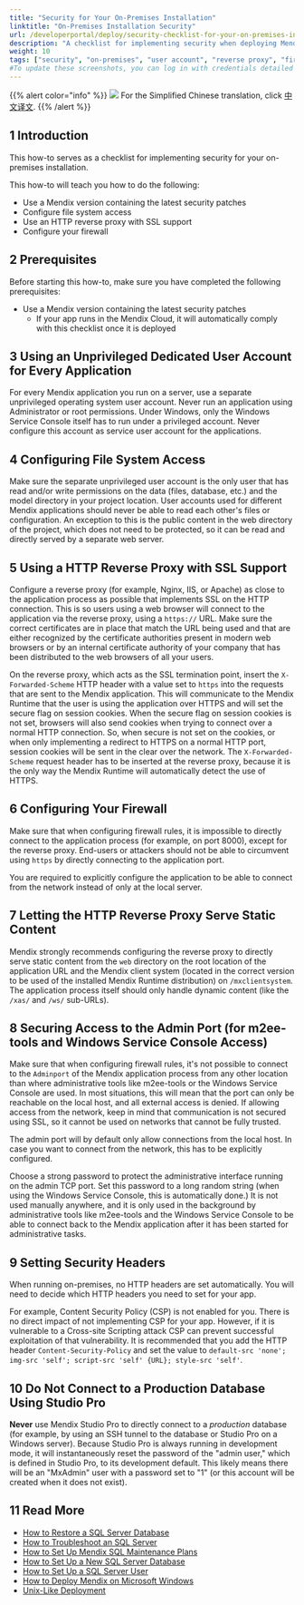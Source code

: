 ```yaml
---
title: "Security for Your On-Premises Installation"
linktitle: "On-Premises Installation Security"
url: /developerportal/deploy/security-checklist-for-your-on-premises-installation/
description: "A checklist for implementing security when deploying Mendix on premises"
weight: 10
tags: ["security", "on-premises", "user account", "reverse proxy", "firewall", "file access", "admin port"]
#To update these screenshots, you can log in with credentials detailed in How to Update Screenshots Using Team Apps.
---
```


{{% alert color="info" %}}
<img src="/attachments/china.png" class="d-inline-block" /> For the Simplified Chinese translation, click [中文译文](https://cdn.mendix.tencent-cloud.com/documentation/developerportal/security-checklist-for-your-on-premises-installation.pdf).
{{% /alert %}}

## 1 Introduction

This how-to serves as a checklist for implementing security for your on-premises installation.

This how-to will teach you how to do the following:

* Use a Mendix version containing the latest security patches
* Configure file system access
* Use an HTTP reverse proxy with SSL support
* Configure your firewall

## 2 Prerequisites

Before starting this how-to, make sure you have completed the following prerequisites:

* Use a Mendix version containing the latest security patches
    * If your app runs in the Mendix Cloud, it will automatically comply with this checklist once it is deployed

## 3 Using an Unprivileged Dedicated User Account for Every Application

For every Mendix application you run on a server, use a separate unprivileged operating system user account. Never run an application using Administrator or root permissions. Under Windows, only the Windows Service Console itself has to run under a privileged account. Never configure this account as service user account for the applications.

## 4 Configuring File System Access

Make sure the separate unprivileged user account is the only user that has read and/or write permissions on the data (files, database, etc.) and the model directory in your project location. User accounts used for different Mendix applications should never be able to read each other's files or configuration. An exception to this is the public content in the web directory of the project, which does not need to be protected, so it can be read and directly served by a separate web server.

## 5 Using a HTTP Reverse Proxy with SSL Support

Configure a reverse proxy (for example, Nginx, IIS, or Apache) as close to the application process as possible that implements SSL on the HTTP connection. This is so users using a web browser will connect to the application via the reverse proxy, using a `https://` URL. Make sure the correct certificates are in place that match the URL being used and that are either recognized by the certificate authorities present in modern web browsers or by an internal certificate authority of your company that has been distributed to the web browsers of all your users.

On the reverse proxy, which acts as the SSL termination point, insert the `X-Forwarded-Scheme` HTTP header with a value set to `https` into the requests that are sent to the Mendix application. This will communicate to the Mendix Runtime that the user is using the application over HTTPS and will set the secure flag on session cookies. When the secure flag on session cookies is not set, browsers will also send cookies when trying to connect over a normal HTTP connection. So, when secure is not set on the cookies, or when only implementing a redirect to HTTPS on a normal HTTP port, session cookies will be sent in the clear over the network. The `X-Forwarded-Scheme` request header has to be inserted at the reverse proxy, because it is the only way the Mendix Runtime will automatically detect the use of HTTPS.

## 6 Configuring Your Firewall

Make sure that when configuring firewall rules, it is impossible to directly connect to the application process (for example, on port 8000), except for the reverse proxy. End-users or attackers should not be able to circumvent using `https` by directly connecting to the application port. 

You are required to explicitly configure the application to be able to connect from the network instead of only at the local server.

## 7 Letting the HTTP Reverse Proxy Serve Static Content

Mendix strongly recommends configuring the reverse proxy to directly serve static content from the `web` directory on the root location of the application URL and the Mendix client system (located in the correct version to be used of the installed Mendix Runtime distribution) on `/mxclientsystem`. The application process itself should only handle dynamic content (like the `/xas/` and `/ws/` sub-URLs).

## 8 Securing Access to the Admin Port (for m2ee-tools and Windows Service Console Access)

Make sure that when configuring firewall rules, it's not possible to connect to the `Adminport` of the Mendix application process from any other location than where administrative tools like m2ee-tools or the Windows Service Console are used. In most situations, this will mean that the port can only be reachable on the local host, and all external access is denied. If allowing access from the network, keep in mind that communication is not secured using SSL, so it cannot be used on networks that cannot be fully trusted. 

The admin port will by default only allow connections from the local host. In case you want to connect from the network, this has to be explicitly configured.

Choose a strong password to protect the administrative interface running on the admin TCP port. Set this password to a long random string (when using the Windows Service Console, this is automatically done.) It is not used manually anywhere, and it is only used in the background by administrative tools like m2ee-tools and the Windows Service Console to be able to connect back to the Mendix application after it has been started for administrative tasks.

## 9 Setting Security Headers

When running on-premises, no HTTP headers are set automatically. You will need to decide which HTTP headers you need to set for your app.

For example, Content Security Policy (CSP) is not enabled for you. There is no direct impact of not implementing CSP for your app. However, if it is vulnerable to a Cross-site Scripting attack CSP can prevent successful exploitation of that vulnerability. It is recommended that you add the HTTP header `Content-Security-Policy` and set the value to `default-src 'none'; img-src 'self'; script-src 'self' {URL}; style-src 'self'`.

## 10 Do Not Connect to a Production Database Using Studio Pro

**Never** use Mendix Studio Pro to directly connect to a *production* database (for example, by using an SSH tunnel to the database or Studio Pro on a Windows server). Because Studio Pro is always running in development mode, it will instantaneously reset the password of the "admin user," which is defined in Studio Pro, to its development default. This likely means there will be an "MxAdmin" user with a password set to "1" (or this account will be created when it does not exist).

## 11 Read More

* [How to Restore a SQL Server Database](/developerportal/deploy/restoring-a-sql-server-database/)
* [How to Troubleshoot an SQL Server](/developerportal/deploy/troubleshooting-sql-server/)
* [How to Set Up Mendix SQL Maintenance Plans](/developerportal/deploy/mendix-sql-maintenance-plans/)
* [How to Set Up a New SQL Server Database](/developerportal/deploy/setting-up-a-new-sql-server-database/)
* [How to Set Up a SQL Server User](/developerportal/deploy/setting-up-a-sql-server-user/)
* [How to Deploy Mendix on Microsoft Windows](/developerportal/deploy/deploy-mendix-on-microsoft-windows/)
* [Unix-Like Deployment](/developerportal/deploy/unix-like/)
